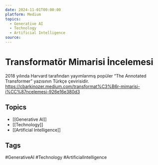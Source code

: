 ```yaml
---
date: 2024-11-01T00:00:00
platform: Medium
topics:
  - Generative AI
  - Technology
  - Artificial Intelligence
source: 
---
```

# Transformatör Mimarisi İncelemesi

2018 yılında Harvard tarafından yayımlanmış popüler “The Annotated Transformer” yazısının Türkçe çevirisidir. https://cbarkinozer.medium.com/transformat%C3%B6r-mimarisi-i%CC%87ncelemesi-926e16e380d3

## Topics
- [[Generative AI]]
- [[Technology]]
- [[Artificial Intelligence]]

## Tags
#GenerativeAI #Technology #ArtificialIntelligence